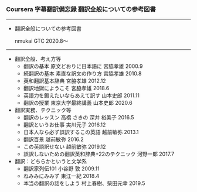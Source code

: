 ### Coursera 字幕翻訳備忘録 翻訳全般についての参考図書

***
- 翻訳全般についての参考図書

     nmukai GTC 2020.8～
***

+ 翻訳全般、考え方等
    + 翻訳の基本 原文どおりに日本語に 宮脇孝雄 2000.9
    + 続翻訳の基本 素直な訳文の作り方 宮脇孝雄 2010.8
    + 英和翻訳基本辞典 宮脇孝雄 2012.12
    + 翻訳地獄にようこそ 宮脇孝雄 2018.6
    + 英語力を鍛えたいならあえて訳す 山本史郎 2011.11
    + 翻訳の授業 東京大学最終講義 山本史郎 2020.6
+ 翻訳実務、テクニック等
    + 翻訳のレッスン 高橋 さきの 深井 裕美子 2016.5
    + 翻訳というお仕事 実川元子 2016.12
    + 日本人なら必ず誤訳するこの英語 越前敏弥 2013.1
    + 翻訳百景 越前敏弥 2016.2
    + この英語訳せない 越前敏弥 2019.12
    + 誤訳しないための翻訳英和辞典+22のテクニック 河野一郎 2017.7
+ 翻訳：どちらかというと文学系
    + 翻訳家列伝101 小谷野 敦 2009.11
    + ねみみにみみず 東江一紀 2018.4
    + 本当の翻訳の話をしよう 村上春樹、柴田元幸 2019.5